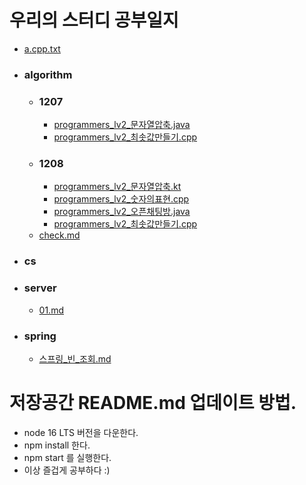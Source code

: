 # 우리의 스터디 공부일지
- [a.cpp.txt](./a.cpp.txt)
- ### algorithm
  - ### 1207
    - [programmers_lv2_문자열압축.java](./algorithm/1207/programmers_lv2_문자열압축.java)
    - [programmers_lv2_최솟값만들기.cpp](./algorithm/1207/programmers_lv2_최솟값만들기.cpp)
  - ### 1208
    - [programmers_lv2_문자열압축.kt](./algorithm/1208/programmers_lv2_문자열압축.kt)
    - [programmers_lv2_숫자의표현.cpp](./algorithm/1208/programmers_lv2_숫자의표현.cpp)
    - [programmers_lv2_오픈채팅방.java](./algorithm/1208/programmers_lv2_오픈채팅방.java)
    - [programmers_lv2_최솟값만들기.cpp](./algorithm/1208/programmers_lv2_최솟값만들기.cpp)
  - [check.md](./algorithm/check.md)
- ### cs
- ### server
  - [01.md](./server/01.md)
- ### spring
  - [스프링_빈_조회.md](./spring/스프링_빈_조회.md)

# 저장공간 README.md 업데이트 방법.
- node 16 LTS 버전을 다운한다.
- npm install 한다.
- npm start 를 실행한다.
- 이상 즐겁게 공부하다 :)
